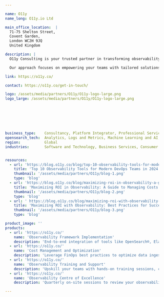 ```yaml
---

name: O11y
name_long: O11y.io Ltd

main_office_location:  |
  71-75 Shelton Street, 
  Covent Garden, 
  London WC2H 9JQ 
  United Kingdom

description: |
  O11y Consulting is your trusted partner in transforming observability into a strategic advantage. We help organizations implement, optimize, and scale observability frameworks to improve system reliability, reduce operational costs, and unlock actionable insights. <br/><br/>

  Our approach focuses on empowering your teams with tailored solutions, actionable guidance, and the tools to monitor, optimize, and innovate effectively. From setup to long-term optimization, we’re here to make sure your observability investments deliver measurable business value. O11y Consulting is a UK-based consultancy with a global reach, serving industries that demand reliability, scalability, and speed.

link: https://o11y.co/

contact: https://o11y.co/get-in-touch/

logo: /assets/media/partners/O11y/O11y-logo-large.png
logo_large: /assets/media/partners/O11y/O11y-logo-large.png







business_type:    Consultancy, Platform Integrator, Professional Services, Support, Systems Integrator, Training
opensearch_tech:  Analytics, Logs and Metrics, Machine Learning and AI, Observability, Search, Security
region:           Global
industries:       Software and Technology, Business Services, Consumer Services, Education, Financial Services, Energy and Utilities, Government, Public Sector, Nonprofit, Healthcare, Media and Entertainment, Retail, Telecommunications


resources:
  - url: 'https://blog.o11y.co/blog/top-10-observability-tools-for-modern-devops-teams/'
    title: 'Top 10 Observability Tools for Modern DevOps Teams in 2024'
    thumbnail: '/assets/media/partners/O11y/blog-1.png'
    type: 'blog'
  - url: 'https://blog.o11y.co/blog/maximizing-roi-in-observability-a-guide-to-managing-costs-without/'
    title: 'Maximizing ROI in Observability: A Guide to Managing Costs Without Compromising Visibility'
    thumbnail: '/assets/media/partners/O11y/blog-2.png'
    type: 'blog'
  - url: ' https://blog.o11y.co/blog/maximizing-roi-with-observability-best-practices-for-success/'
    title: 'Maximizing ROI with Observability: Best Practices for Success'
    thumbnail: '/assets/media/partners/O11y/blog-3.png'
    type: 'blog'

product_image: ''
products:
  - url: 'https://o11y.co/'
    name: 'Observability Framework Implementation'
    description: 'End-to-end integration of tools like OpenSearch®, Elastic, New Relic, Grafana®, and more with your systems. Includes SLO design, custom dashboards, and alerting tailored to your business objectives.'
  - url: 'https://o11y.co/'
    name: 'Cost Management and Optimization'
    description: 'Leverage FinOps best practices to optimize data ingestion, manage operational costs, and maximize the value of your observability tools.'
  - url: 'https://o11y.co/'
    name: 'Observability Training and Support'
    description: 'Upskill your teams with hands-on training sessions, certifications, and workshops designed to embed observability practices into your organization.'
  - url: 'https://o11y.co/'
    name: 'Observability Centre of Excellence'
    description: 'Quarterly on-site sessions to review your observability roadmap, ensure alignment with business goals, and increase team engagement.'

---
```

